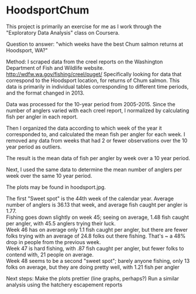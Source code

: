 # HoodsportChum

This project is primarily an exercise for me as I work through the "Exploratory Data Analysis" class on Coursera.

Question to answer: "which weeks have the best Chum salmon returns at Hoodsport, WA?"

Method:
I scraped data from the creel reports on the Washington Department of Fish and Wildlife website. http://wdfw.wa.gov/fishing/creel/puget/
Specifically looking for data that correspond to the Hoodsport location, for returns of Chum salmon.
This data is primarily in individual tables corresponding to different time periods, and the format changed in 2013.

Data was processed for the 10-year period from 2005-2015. Since the number of anglers varied with each creel report, I 
normalized by calculating fish per angler in each report. 

Then I organized the data according to which week of the year it corresponded to, and calculated the mean fish per angler for each week. I removed any data from weeks that had 2 or fewer observations over the 10 year period as outliers.

The result is the mean data of fish per angler by week over a 10 year period.

Next, I used the same data to determine the mean number of anglers per week over the same 10 year period.

The plots may be found in hoodsport.jpg. 


The first "Sweet spot" is the 44th week of the calendar year. Average number of anglers is 36.13 that week, and average fish caught per angler is 1.77.  
Fishing goes down slightly on week 45; seeing on average, 1.48 fish caught per angler, with 45.5 anglers trying their luck.  
Week 46 has on average only 1.1 fish caught per angler, but there are fewer folks trying with an average of 24.8 folks out there fishing. That's ~ a 48% drop in people from the previous week.  
Week 47 is hard fishing, with .87 fish caught per angler, but fewer folks to contend with, 21 people on average.  
Week 48 seems to be a second "sweet spot"; barely anyone fishing, only 13 folks on average, but they are doing pretty well, with 1.21 fish per angler  



Next steps: 
Make the plots prettier (line graphs, perhaps?)
Run a similar analysis using the hatchery escapement reports


